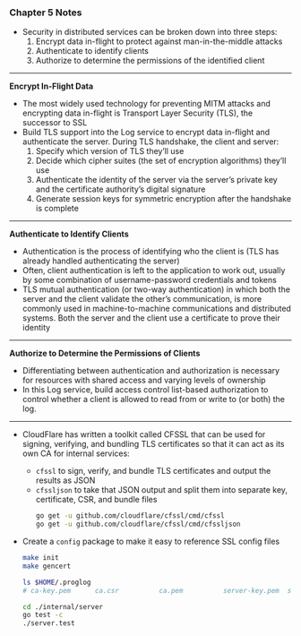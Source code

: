 ### Chapter 5 Notes

- Security in distributed services can be broken down into three steps:
  1. Encrypt data in-flight to protect against man-in-the-middle attacks
  2. Authenticate to identify clients
  3. Authorize to determine the permissions of the identified client

---
**Encrypt In-Flight Data**
- The most widely used technology for preventing MITM attacks and encrypting data in-flight is Transport Layer Security (TLS), the successor to SSL
- Build TLS support into the Log service to encrypt data in-flight and authenticate the server. During TLS handshake, the client and server:
  1. Specify which version of TLS they’ll use
  2. Decide which cipher suites (the set of encryption algorithms) they’ll use
  3. Authenticate the identity of the server via the server’s private key and the certificate authority’s digital signature
  4. Generate session keys for symmetric encryption after the handshake is complete

---
**Authenticate to Identify Clients**
- Authentication is the process of identifying who the client is (TLS has already handled authenticating the server)
- Often, client authentication is left to the application to work out, usually by some combination of username-password credentials and tokens
- TLS mutual authentication (or two-way authentication) in which both the server and the client validate the other’s communication, is more commonly used in machine-to-machine communications and distributed systems. Both the server and the client use a certificate to prove their identity

---
**Authorize to Determine the Permissions of Clients**
- Differentiating between authentication and authorization is necessary for resources with shared access and varying levels of ownership
- In this Log service, build access control list-based authorization to control whether a client is allowed to read from or write to (or both) the log.

---

- CloudFlare has written a toolkit called CFSSL that can be used for signing, verifying, and bundling TLS certificates so that it can act as its own CA for internal services:
  - `cfssl` to sign, verify, and bundle TLS certificates and output the results as JSON
  - `cfssljson` to take that JSON output and split them into separate key, certificate, CSR, and bundle files
    ```bash
    go get -u github.com/cloudflare/cfssl/cmd/cfssl
    go get -u github.com/cloudflare/cfssl/cmd/cfssljson
    ```

- Create a `config` package to make it easy to reference SSL config files
  ```bash
  make init
  make gencert

  ls $HOME/.proglog
  # ca-key.pem      ca.csr          ca.pem          server-key.pem  server.csr      server.pem

  cd ./internal/server
  go test -c
  ./server.test
  ```
